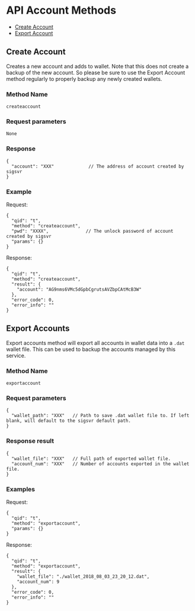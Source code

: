 
# API Account Methods

- [Create Account](#create-account)
- [Export Account](#export-account)


## Create Account

Creates a new account and adds to wallet. Note that this does not create a backup of the new account. So please be sure to use the Export Account method regularly to properly backup any newly created wallets.

### Method Name
```
createaccount
```

### Request parameters
```
None
```

### Response
```
{
  "account": "XXX"             // The address of account created by sigsvr
}
```

### Example

Request:
```
{
  "qid": "t",
  "method": "createaccount",
  "pwd": "XXXX",              // The unlock password of account created by sigsvr
  "params": {}
}
```

Response:
```
{
  "qid": "t",
  "method": "createaccount",
  "result": {
    "account": "AG9nms6VMc5dGpbCgrutsAVZbpCAtMcB3W"
  },
  "error_code": 0,
  "error_info": ""
}
```

## Export Accounts

Export accounts method will export all accounts in wallet data into a `.dat` wallet file. This can be used to backup the accounts managed by this service.


### Method Name
```
exportaccount
```


### Request parameters

```
{
  "wallet_path": "XXX"   // Path to save .dat wallet file to. If left blank, will default to the sigsvr default path.
}
```


### Response result

```
{
  "wallet_file": "XXX"   // Full path of exported wallet file.
  "account_num": "XXX"   // Number of accounts exported in the wallet file.
}
```


### Examples

Request:
```
{
  "qid": "t",
  "method": "exportaccount",
  "params": {}
}
```

Response:
```
{
  "qid": "t",
  "method": "exportaccount",
  "result": {
    "wallet_file": "./wallet_2018_08_03_23_20_12.dat",
    "account_num": 9
  },
  "error_code": 0,
  "error_info": ""
}
```
